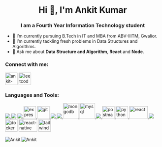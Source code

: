 <h1 align="center">Hi 👋, I'm Ankit Kumar</h1>
<h3 align="center">I am a Fourth Year Information Technology student</h3>

- 🔭 I’m currently pursuing B.Tech in IT and MBA from ABV-IIITM, Gwalior.
- 🌱 I’m currently tackling fresh problems in Data Structures and Algorithms.
- 💬 Ask me about **Data Structure and Algorithm**, **React** and **Node**.

<h3 align="left">Connect with me:</h3>
<p align="left">
<a href="https://www.linkedin.com/in/ankit2001/" target="_blank"><img align="center" src="https://img.icons8.com/color/64/000000/linkedin.png" alt="ankit-linkedin" height="40" width="40" /></a>
<a href="https://leetcode.com/Hatsoff/" target="_blank"><img align="center" src="https://leetcode.com/_next/static/images/logo-dark-c96c407d175e36c81e236fcfdd682a0b.png" alt="leetcode-ankit" height="40" width="40" /></a>
</p>

<h3 align="left">Languages and Tools:</h3>
<p align="left"> <a href="https://www.cprogramming.com/" target="_blank"> <img src="https://img.icons8.com/color/48/000000/c-programming.png"/> </a> 
<a href="https://www.w3schools.com/cpp/" target="_blank"> <img src="https://img.icons8.com/color/48/000000/c-plus-plus-logo.png"/></a> 
<a href="https://www.w3schools.com/css/" target="_blank"> <img src="https://img.icons8.com/color/48/000000/css3.png"/> <img src="https://www.vectorlogo.zone/logos/expressjs/expressjs-ar21.svg" alt="express" height="40"/> </a><a href="https://git-scm.com/" target="_blank"> <img src="https://www.vectorlogo.zone/logos/git-scm/git-scm-icon.svg" alt="git" width="40" height="40"/> </a> <a href="https://www.w3.org/html/" target="_blank"> <img src="https://img.icons8.com/color/48/000000/html-5.png"/> </a> <a href="https://developer.mozilla.org/en-US/docs/Web/JavaScript" target="_blank"> <img src="https://img.icons8.com/color/48/000000/javascript.png"/> </a> </a> <a href="https://www.mongodb.com/" target="_blank"> <img src="https://www.vectorlogo.zone/logos/mongodb/mongodb-icon.svg" alt="mongodb" width="50" height="50"/> </a> <a href="https://www.mysql.com/" target="_blank"> <img src="https://www.vectorlogo.zone/logos/mysql/mysql-official.svg" alt="mysql" width="50" height="50"/> </a> <a href="https://nodejs.org" target="_blank"> <img src="https://img.icons8.com/color/48/000000/nodejs.png"/> </a> <a href="https://postman.com" target="_blank"> <img src="https://www.vectorlogo.zone/logos/getpostman/getpostman-icon.svg" alt="postman" width="40" height="40"/> </a> <a href="https://www.python.org" target="_blank"> <img src="https://seeklogo.com/images/P/python-logo-A32636CAA3-seeklogo.com.png" alt="python" width="40" height="40"/> </a> <a href="https://reactjs.org/" target="_blank"> <img src="https://upload.wikimedia.org/wikipedia/commons/a/a7/React-icon.svg" alt="react" width="60" height="40"/> </a> </a> <a href="https://redux.js.org" target="_blank"> <img src="https://img.icons8.com/color/48/000000/redux.png"/> </a> 
<a href="https://www.docker.com/" target="_blank"><img src="https://www.docker.com/wp-content/uploads/2022/03/vertical-logo-monochromatic.png" height="40" width="40" alt="docker"/></a>
<a href="https://reactnative.dev/" target="_blank"><img src="https://www.datocms-assets.com/45470/1631026680-logo-react-native.png" height="40" width="60" alt="react-native"/></a>
<a href="https://tailwindcss.com/" target="_blank"><img src="https://pbs.twimg.com/profile_images/1468993891584073729/a_op8KnL_400x400.jpg" height="40" width="40" alt="tailwind"/></a>
</p>

<p><img align="left" src="https://github-readme-stats.vercel.app/api/top-langs?username=ankitrekha01&show_icons=true&theme=onedark&locale=en&layout=compact" alt="Ankit" /></p>
<p><img align="center" src="https://github-readme-stats.vercel.app/api?username=ankitrekha01&show_icons=true&theme=onedark&locale=en" alt="Ankit" /></p>
